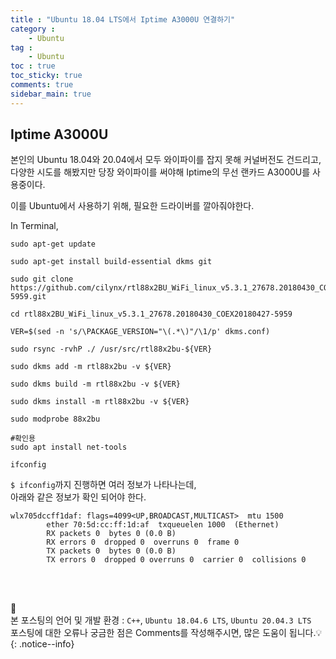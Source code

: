 ```yaml
---
title : "Ubuntu 18.04 LTS에서 Iptime A3000U 연결하기"
category :
    - Ubuntu
tag :
    - Ubuntu
toc : true
toc_sticky: true
comments: true
sidebar_main: true
---
```


## Iptime A3000U
본인의 Ubuntu 18.04와 20.04에서 모두 와이파이를 잡지 못해 커널버전도 건드리고,  
다양한 시도를 해봤지만 당장 와이파이를 써야해 Iptime의 무선 랜카드 A3000U를 사용중이다.

이를 Ubuntu에서 사용하기 위해, 필요한 드라이버를 깔아줘야한다.

In Terminal,
```
sudo apt-get update

sudo apt-get install build-essential dkms git

sudo git clone https://github.com/cilynx/rtl88x2BU_WiFi_linux_v5.3.1_27678.20180430_COEX20180427-5959.git

cd rtl88x2BU_WiFi_linux_v5.3.1_27678.20180430_COEX20180427-5959

VER=$(sed -n 's/\PACKAGE_VERSION="\(.*\)"/\1/p' dkms.conf)

sudo rsync -rvhP ./ /usr/src/rtl88x2bu-${VER}

sudo dkms add -m rtl88x2bu -v ${VER}

sudo dkms build -m rtl88x2bu -v ${VER}

sudo dkms install -m rtl88x2bu -v ${VER}

sudo modprobe 88x2bu

#확인용
sudo apt install net-tools

ifconfig
```
`$ ifconfig`까지 진행하면 여러 정보가 나타나는데,<br>
아래와 같은 정보가 확인 되어야 한다.
```
wlx705dccff1daf: flags=4099<UP,BROADCAST,MULTICAST>  mtu 1500
        ether 70:5d:cc:ff:1d:af  txqueuelen 1000  (Ethernet)
        RX packets 0  bytes 0 (0.0 B)
        RX errors 0  dropped 0  overruns 0  frame 0
        TX packets 0  bytes 0 (0.0 B)
        TX errors 0  dropped 0 overruns 0  carrier 0  collisions 0
```
<br><br>


📣<br>
본 포스팅의 언어 및 개발 환경 : `C++`, `Ubuntu 18.04.6 LTS`, `Ubuntu 20.04.3 LTS`  
포스팅에 대한 오류나 궁금한 점은 Comments를 작성해주시면, 많은 도움이 됩니다.💡
{: .notice--info}